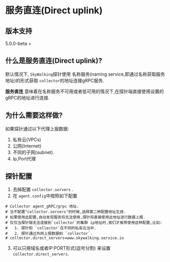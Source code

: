 # 服务直连(Direct uplink)
## 版本支持
5.0.0-beta +

## 什么是服务直连(Direct uplink)?
默认情况下, `SkyWalking`探针使用 名称服务(naming service,即通过名称获取服务地址)的形式获取 `collector`的地址连接gRPC服务.

 **服务直连** 意味着在名称服务不可用或者低可用的情况下,在探针端直接使用设置的gRPC的地址进行连接.

## 为什么需要这样做?
如果探针通过以下代理上报数据:
1. 私有云(VPCs)
1. 公网(Internet)
1. 不同的子网(subnet).
1. Ip,Port代理

## 探针配置
1. 去掉配置 `collector.servers` .
2. 在 `agent.config`中按照如下配置
```
# Collector agent_gRPC/grpc 地址.
# 当不配置"collector.servers"的时候,选择第二种配置地址生效.
# 如果使用此配置,自动发现服务将无法使用,探针将直接使用此地址进行数据上报.
# 仅仅当探针端无法连接到`collector`的集群 ip地址时,我们才推荐使用这种配置,比如:
#   1. 探针和 `collector`在不同的私有云当中.
#   2. 探针通过外网上报数据到 `collector`.
# collector.direct_servers=www.skywalking.service.io
```  

3. 可以只用域名或者IP:PORT形式(逗号分割) 来设置`collector.direct_servers`.

